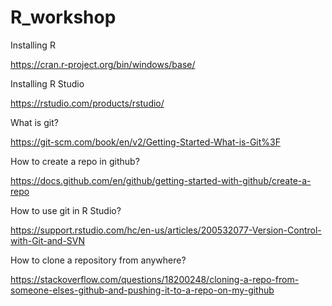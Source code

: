 # R_workshop

Installing R 

https://cran.r-project.org/bin/windows/base/

Installing R Studio 

https://rstudio.com/products/rstudio/


What is git? 


https://git-scm.com/book/en/v2/Getting-Started-What-is-Git%3F

How to create a repo in github? 


https://docs.github.com/en/github/getting-started-with-github/create-a-repo

How to use git in R Studio? 


https://support.rstudio.com/hc/en-us/articles/200532077-Version-Control-with-Git-and-SVN



How to clone a repository from anywhere?


https://stackoverflow.com/questions/18200248/cloning-a-repo-from-someone-elses-github-and-pushing-it-to-a-repo-on-my-github


